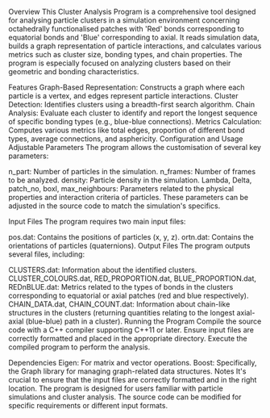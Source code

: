 Overview
This Cluster Analysis Program is a comprehensive tool designed for analysing particle clusters in a simulation environment concerning octahedrally functionalised patches with 'Red' bonds corresponding to equatorial bonds and 'Blue' corresponding to axial. It reads simulation data, builds a graph representation of particle interactions, and calculates various metrics such as cluster size, bonding types, and chain properties. The program is especially focused on analyzing clusters based on their geometric and bonding characteristics.

Features
Graph-Based Representation: Constructs a graph where each particle is a vertex, and edges represent particle interactions.
Cluster Detection: Identifies clusters using a breadth-first search algorithm.
Chain Analysis: Evaluate each cluster to identify and report the longest sequence of specific bonding types (e.g., blue-blue connections).
Metrics Calculation: Computes various metrics like total edges, proportion of different bond types, average connections, and asphericity.
Configuration and Usage
Adjustable Parameters
The program allows the customisation of several key parameters:

n_part: Number of particles in the simulation.
n_frames: Number of frames to be analyzed.
density: Particle density in the simulation.
Lambda, Delta, patch_no, boxl, max_neighbours: Parameters related to the physical properties and interaction criteria of particles.
These parameters can be adjusted in the source code to match the simulation's specifics.

Input Files
The program requires two main input files:

pos.dat: Contains the positions of particles (x, y, z).
ortn.dat: Contains the orientations of particles (quaternions).
Output Files
The program outputs several files, including:

CLUSTERS.dat: Information about the identified clusters.
CLUSTER_COLOURS.dat, RED_PROPORTION.dat, BLUE_PROPORTION.dat, REDnBLUE.dat: Metrics related to the types of bonds in the clusters corresponding to equatorial or axial patches (red and blue respectively).
CHAIN_DATA.dat, CHAIN_COUNT.dat: Information about chain-like structures in the clusters (returning quantities relating to the longest axial-axial (blue-blue) path in a cluster).
Running the Program
Compile the source code with a C++ compiler supporting C++11 or later. Ensure input files are correctly formatted and placed in the appropriate directory. Execute the compiled program to perform the analysis.

Dependencies
Eigen: For matrix and vector operations.
Boost: Specifically, the Graph library for managing graph-related data structures.
Notes
It's crucial to ensure that the input files are correctly formatted and in the right location.
The program is designed for users familiar with particle simulations and cluster analysis.
The source code can be modified for specific requirements or different input formats.
